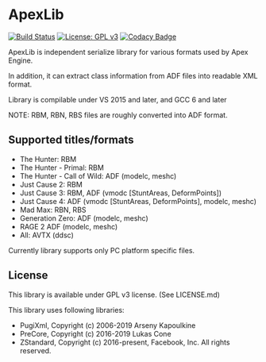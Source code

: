 # ApexLib
[![Build Status](https://travis-ci.org/PredatorCZ/ApexLib.svg?branch=master)](https://travis-ci.org/PredatorCZ/ApexLib)
[![License: GPL v3](https://img.shields.io/badge/License-GPLv3-blue.svg)](https://www.gnu.org/licenses/gpl-3.0)
[![Codacy Badge](https://api.codacy.com/project/badge/Grade/52cdffd9e9c84e4698f1c525d5d449fd)](https://www.codacy.com/app/PredatorCZ/ApexLib?utm_source=github.com&amp;utm_medium=referral&amp;utm_content=PredatorCZ/ApexLib&amp;utm_campaign=Badge_Grade)

ApexLib is independent serialize library for various formats used by Apex Engine.

In addition, it can extract class information from ADF files into readable XML format.

Library is compilable under VS 2015 and later, and GCC 6 and later

NOTE: RBM, RBN, RBS files are roughly converted into ADF format.

## Supported titles/formats
* The Hunter: RBM
* The Hunter - Primal: RBM
* The Hunter - Call of Wild: ADF (modelc, meshc)
* Just Cause 2: RBM
* Just Cause 3: RBM, ADF (vmodc \[StuntAreas, DeformPoints\])
* Just Cause 4: ADF (vmodc \[StuntAreas, DeformPoints\], modelc, meshc)
* Mad Max: RBN, RBS
* Generation Zero: ADF (modelc, meshc)
* RAGE 2 ADF (modelc, meshc)
* All: AVTX (ddsc)

Currently library supports only PC platform specific files.

## License
This library is available under GPL v3 license. (See LICENSE.md)

This library uses following libraries:

* PugiXml, Copyright (c) 2006-2019 Arseny Kapoulkine
* PreCore, Copyright (c) 2016-2019 Lukas Cone
* ZStandard, Copyright (c) 2016-present, Facebook, Inc. All rights reserved.
